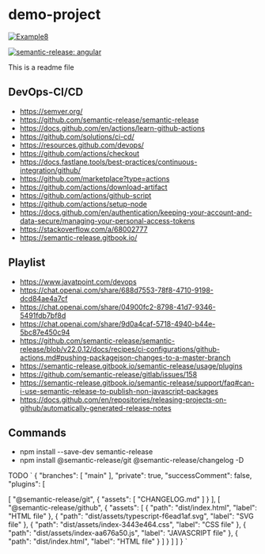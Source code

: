 
# demo-project

[![Example8](https://github.com/SoufianeSaadouni/demo-project/actions/workflows/example8.yml/badge.svg)](https://github.com/SoufianeSaadouni/demo-project/actions/workflows/example8.yml)

[![semantic-release: angular](https://img.shields.io/badge/semantic--release-angular-e10079?logo=semantic-release)](https://github.com/semantic-release/semantic-release)

This is a readme file

## DevOps-CI/CD

- <https://semver.org/>
- <https://github.com/semantic-release/semantic-release>
- <https://docs.github.com/en/actions/learn-github-actions>
- <https://github.com/solutions/ci-cd/>
- <https://resources.github.com/devops/>
- <https://github.com/actions/checkout>
- <https://docs.fastlane.tools/best-practices/continuous-integration/github/>
- <https://github.com/marketplace?type=actions>
- <https://github.com/actions/download-artifact>
- <https://github.com/actions/github-script>
- <https://github.com/actions/setup-node>
- <https://docs.github.com/en/authentication/keeping-your-account-and-data-secure/managing-your-personal-access-tokens>
- <https://stackoverflow.com/a/68002777>
- <https://semantic-release.gitbook.io/>

## Playlist

- <https://www.javatpoint.com/devops>
- <https://chat.openai.com/share/688d7553-78f8-4710-9198-dcd84ae4a7cf>
- <https://chat.openai.com/share/04900fc2-8798-41d7-9346-5491fdb7bf8d>
- <https://chat.openai.com/share/9d0a4caf-5718-4940-b44e-5bc87e450c94>
- <https://github.com/semantic-release/semantic-release/blob/v22.0.12/docs/recipes/ci-configurations/github-actions.md#pushing-packagejson-changes-to-a-master-branch>
- <https://semantic-release.gitbook.io/semantic-release/usage/plugins>
- <https://github.com/semantic-release/gitlab/issues/158>
- <https://semantic-release.gitbook.io/semantic-release/support/faq#can-i-use-semantic-release-to-publish-non-javascript-packages>
- <https://docs.github.com/en/repositories/releasing-projects-on-github/automatically-generated-release-notes>

## Commands

- npm install --save-dev semantic-release
- npm install @semantic-release/git @semantic-release/changelog -D

TODO 
`
{
 "branches": [
  "main"
 ],
 "private": true,
 "successComment": false,
 "plugins": [
  
  [
   "@semantic-release/git",
   {
    "assets": [
     "CHANGELOG.md"
    ]
   }
  ],
  [
   "@semantic-release/github",
   {
    "assets": [
     {
      "path": "dist/index.html",
      "label": "HTML file"
     },
     {
      "path": "dist/assets/typescript-f6ead1af.svg",
      "label": "SVG file"
     },
     {
      "path": "dist/assets/index-3443e464.css",
      "label": "CSS file"
     },
     {
      "path": "dist/assets/index-aa676a50.js",
      "label": "JAVASCRIPT file"
     },
     {
      "path": "dist/index.html",
      "label": "HTML file"
     }
    ]
   }
  ]
 ]
}
`
